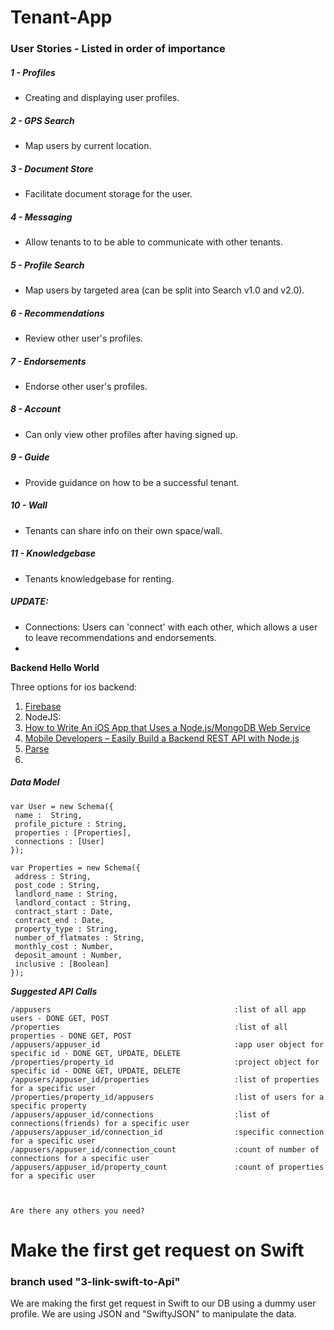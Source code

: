 # Tenant-App

### User Stories - Listed in order of importance

##### 1 - Profiles
- Creating and displaying user profiles.

##### 2 - GPS Search
- Map users by current location.

##### 3 - Document Store 
- Facilitate document storage for the user.

##### 4 - Messaging
- Allow tenants to to be able to communicate with other tenants.

##### 5 - Profile Search 
- Map users by targeted area (can be split into Search v1.0 and v2.0).

##### 6 - Recommendations 
- Review other user's profiles.

##### 7 - Endorsements 
- Endorse other user's profiles.

##### 8 - Account 
- Can only view other profiles after having signed up.

##### 9 - Guide 
- Provide guidance on how to be a successful tenant.

##### 10 - Wall 
- Tenants can share info on their own space/wall.

##### 11 - Knowledgebase 
- Tenants knowledgebase for renting.

##### UPDATE:
- Connections: Users can 'connect' with each other, which allows a user to leave recommendations and endorsements.
- 

**Backend Hello World**

Three options for ios backend:
 1. [Firebase](https://www.firebase.com/docs/ios/examples.html)
 2. NodeJS:
  1. [How to Write An iOS App that Uses a Node.js/MongoDB Web Service](http://www.raywenderlich.com/61264/write-ios-app-uses-node-jsmongodb-web-service)
  2. [Mobile Developers – Easily Build a Backend REST API with Node.js](http://www.iosinsight.com/backend-rest-api-nodejs/)
 3. [Parse](https://parse.com/docs/ios/guide)
 4. 
 

##### Data Model
```
var User = new Schema({
 name :  String,
 profile_picture : String,
 properties : [Properties],
 connections : [User]
});

var Properties = new Schema({
 address : String,
 post_code : String,
 landlord_name : String,
 landlord_contact : String,
 contract_start : Date,
 contract_end : Date,
 property_type : String,
 number_of_flatmates : String,
 monthly_cost : Number,
 deposit_amount : Number,
 inclusive : [Boolean]
});
```

***Suggested API Calls***
```
/appusers                                         :list of all app users - DONE GET, POST
/properties                                       :list of all properties - DONE GET, POST
/appusers/appuser_id                              :app user object for specific id - DONE GET, UPDATE, DELETE
/properties/property_id                           :project object for specific id - DONE GET, UPDATE, DELETE
/appusers/appuser_id/properties                   :list of properties for a specific user
/properties/property_id/appusers                  :list of users for a specific property
/appusers/appuser_id/connections                  :list of connections(friends) for a specific user
/appusers/appuser_id/connection_id                :specific connection for a specific user
/appusers/appuser_id/connection_count             :count of number of connections for a specific user
/appusers/appuser_id/property_count               :count of properties for a specific user



Are there any others you need?
```

# Make the first get request on Swift 
### branch used "3-link-swift-to-Api"

We are making the first get request in Swift to our DB using a dummy user profile.
We are using JSON and "SwiftyJSON" to manipulate the data.
